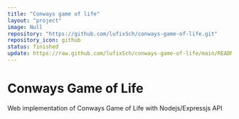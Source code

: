 ```yaml
---
title: "Conways game of life"
layout: "project"
image: Null
repository: "https://github.com/lufixSch/conways-game-of-life.git"
repository_icon: github
status: finished
update: https://raw.github.com/lufixSch/conways-game-of-life/main/README.md
---
```


# Conways Game of Life

Web implementation of Conways Game of Life with Nodejs/Expressjs API
